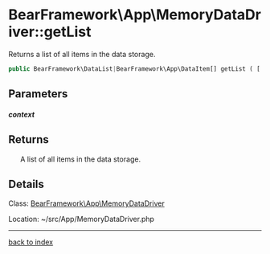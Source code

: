 # BearFramework\App\MemoryDataDriver::getList

Returns a list of all items in the data storage.

```php
public BearFramework\DataList|BearFramework\App\DataItem[] getList ( [ BearFramework\DataList\Context|null $context ] )
```

## Parameters

##### context

## Returns

&nbsp;&nbsp;&nbsp;&nbsp;&nbsp;&nbsp;A list of all items in the data storage.

## Details

Class: [BearFramework\App\MemoryDataDriver](bearframework.app.memorydatadriver.class.md)

Location: ~/src/App/MemoryDataDriver.php

---

[back to index](index.md)


